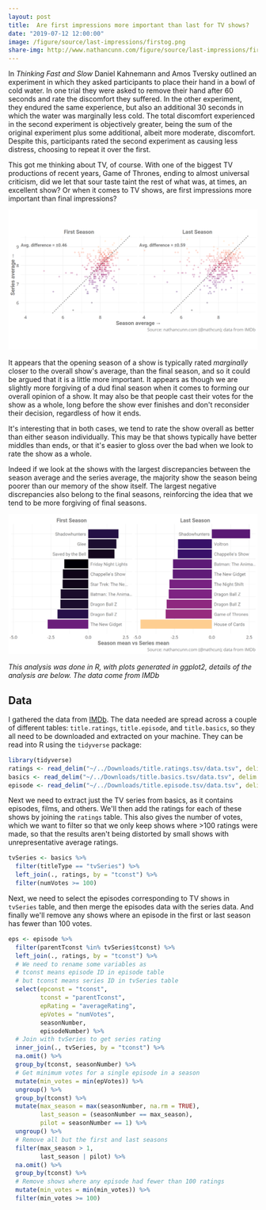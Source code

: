 ```yaml
---
layout: post
title:  Are first impressions more important than last for TV shows?
date: "2019-07-12 12:00:00"
image: /figure/source/last-impressions/firstog.png
share-img: http://www.nathancunn.com/figure/source/last-impressions/firstog.png
---
```


In _Thinking Fast and Slow_ Daniel Kahnemann and Amos Tversky outlined an experiment in which they asked participants to place their hand in a bowl of cold water. In one trial they were asked to remove their hand after 60 seconds and rate the discomfort they suffered. In the other experiment, they endured the same experience, but also an additional 30 seconds in which the water was marginally less cold. The total discomfort experienced in the second experiment is objectively greater, being the sum of the original experiment plus some additional, albeit more moderate, discomfort. Despite this, participants rated the second experiment as causing less distress, choosing to repeat it over the first.

This got me thinking about TV, of course. With one of the biggest TV productions of recent years, Game of Thrones, ending to almost universal criticism, did we let that sour taste taint the rest of what was, at times, an excellent show? Or when it comes to TV shows, are first impressions more important than final impressions?

![](../figure/source/last-impressions/firstvslast.png)

It appears that the opening season of a show is typically rated _marginally_ closer to the overall show's average, than the final season, and so it could be argued that it is a little more important. It appears as though we are slightly more forgiving of a dud final season when it comes to forming our overall opinion of a show. It may also be that people cast their votes for the show as a whole, long before the show ever finishes and don't reconsider their decision, regardless of how it ends.

It's interesting that in both cases, we tend to rate the show overall as better than either season individually. This may be that shows typically have better middles than ends, or that it's easier to gloss over the bad when we look to rate the show as a whole.

 Indeed if we look at the shows with the largest discrepancies between the season average and the series average, the majority show the season being poorer than our memory of the show itself. The largest negative discrepancies also belong to the final seasons, reinforcing the idea that we tend to be more forgiving of final seasons.

![](../figure/source/last-impressions/worst.png)


_This analysis was done in R, with plots generated in ggplot2, details of the analysis are below. The data come from IMDb_

## Data
I gathered the data from [IMDb](https://datasets.imdbws.com/). The data needed are spread across a couple of different tables: `title.ratings`, `title.episode`, and `title.basics`, so they all need to be downloaded and extracted on your machine. They can be read into R using the `tidyverse` package:

```r
library(tidyverse)
ratings <- read_delim("~/../Downloads/title.ratings.tsv/data.tsv", delim = "\t", na = "\\N")
basics <- read_delim("~/../Downloads/title.basics.tsv/data.tsv", delim = "\t", na = "\\N")
episode <- read_delim("~/../Downloads/title.episode.tsv/data.tsv", delim = "\t", na = "\\N")
```

Next we need to extract just the TV series from basics, as it contains episodes, films, and others. We'll then add the ratings for each of these shows by joining the `ratings` table. This also gives the number of votes, which we want to filter so that we only keep shows where >100 ratings were made, so that the results aren't being distorted by small shows with unrepresentative average ratings.

``` r
tvSeries <- basics %>%
  filter(titleType == "tvSeries") %>%
  left_join(., ratings, by = "tconst") %>%
  filter(numVotes >= 100)
```

Next, we need to select the episodes corresponding to TV shows in `tvSeries` table, and then merge the episodes data with the series data. And finally we'll remove any shows where an episode in the first or last season has fewer than 100 votes.

``` r
eps <- episode %>%
  filter(parentTconst %in% tvSeries$tconst) %>%
  left_join(., ratings, by = "tconst") %>%
  # We need to rename some variables as
  # tconst means episode ID in episode table
  # but tconst means series ID in tvSeries table
  select(epconst = "tconst",
         tconst = "parentTconst",
         epRating = "averageRating",
         epVotes = "numVotes",
         seasonNumber,
         episodeNumber) %>%
  # Join with tvSeries to get series rating
  inner_join(., tvSeries, by = "tconst") %>%
  na.omit() %>%
  group_by(tconst, seasonNumber) %>%
  # Get minimum votes for a single episode in a season
  mutate(min_votes = min(epVotes)) %>%
  ungroup() %>%
  group_by(tconst) %>%
  mutate(max_season = max(seasonNumber, na.rm = TRUE),
         last_season = (seasonNumber == max_season),
         pilot = seasonNumber == 1) %>%
  ungroup() %>%
  # Remove all but the first and last seasons
  filter(max_season > 1,
         last_season | pilot) %>%
  na.omit() %>%
  group_by(tconst) %>%
  # Remove shows where any episode had fewer than 100 ratings
  mutate(min_votes = min(min_votes)) %>%
  filter(min_votes >= 100)

```
